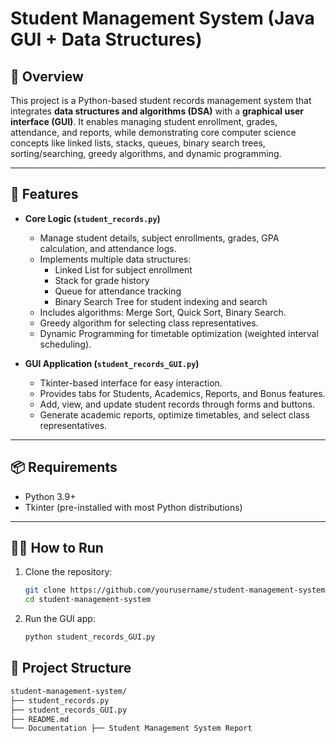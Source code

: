 
# Student Management System (Java GUI + Data Structures)

## 📌 Overview
This project is a Python-based student records management system that integrates **data structures and algorithms (DSA)** with a **graphical user interface (GUI)**. It enables managing student enrollment, grades, attendance, and reports, while demonstrating core computer science concepts like linked lists, stacks, queues, binary search trees, sorting/searching, greedy algorithms, and dynamic programming.

---

## 🚀 Features

- **Core Logic (`student_records.py`)**
  - Manage student details, subject enrollments, grades, GPA calculation, and attendance logs.
  - Implements multiple data structures:
    - Linked List for subject enrollment  
    - Stack for grade history  
    - Queue for attendance tracking  
    - Binary Search Tree for student indexing and search  
  - Includes algorithms: Merge Sort, Quick Sort, Binary Search.  
  - Greedy algorithm for selecting class representatives.  
  - Dynamic Programming for timetable optimization (weighted interval scheduling).

- **GUI Application (`student_records_GUI.py`)**
  - Tkinter-based interface for easy interaction.  
  - Provides tabs for Students, Academics, Reports, and Bonus features.  
  - Add, view, and update student records through forms and buttons.  
  - Generate academic reports, optimize timetables, and select class representatives.

---

## 📦 Requirements

- Python 3.9+  
- Tkinter (pre-installed with most Python distributions)

---

## 🧑‍💻 How to Run
1. Clone the repository:
   ```bash
   git clone https://github.com/yourusername/student-management-system.git
   cd student-management-system
   ````
2. Run the GUI app:

   ```bash
   python student_records_GUI.py
   ```

## 📂 Project Structure
```bash
student-management-system/
├── student_records.py
├── student_records_GUI.py
├── README.md
└── Documentation ├── Student Management System Report


